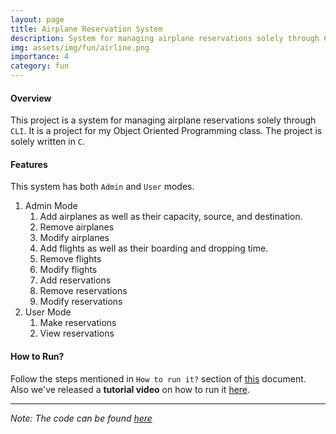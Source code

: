 ```yaml
---
layout: page
title: Airplane Reservation System
description: System for managing airplane reservations solely through CLI.
img: assets/img/fun/airline.png
importance: 4
category: fun
---
```


#### Overview

This project is a system for managing airplane reservations solely through `CLI`. It is a project for my Object Oriented Programming class. The project is solely written in `C`.

#### Features

This system has both `Admin` and `User` modes.

1. Admin Mode
   1. Add airplanes as well as their capacity, source, and destination.
   2. Remove airplanes
   3. Modify airplanes
   4. Add flights as well as their boarding and dropping time.
   5. Remove flights
   6. Modify flights
   7. Add reservations
   8. Remove reservations
   9. Modify reservations
2. User Mode
   1. Make reservations
   2. View reservations

#### How to Run?

Follow the steps mentioned in `How to run it?` section of [this](https://drive.google.com/file/d/1TuZaVvoMUrA7pblTnr7-Li_vHfPsK1-X/view?usp=sharing) document. Also we've released a **tutorial video** on how to run it [here](https://drive.google.com/file/d/1HwenpWVn1duVe1l_P6J582Gx426k_42U/view?usp=sharing).

---

_Note: The code can be found [here](https://github.com/rodosingh/Airplane-Reservation-System)_
